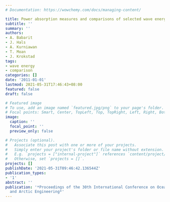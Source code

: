 ```yaml
---
# Documentation: https://wowchemy.com/docs/managing-content/

title: Power absorption measures and comparisons of selected wave energy converters
subtitle: ''
summary: ''
authors:
- A. Babarit
- J. Hals
- A. Kurniawan
- T. Moan
- J. Krokstad
tags: 
- wave energy
- comparison
categories: []
date: '2011-01-01'
lastmod: 2021-05-31T17:46:43+08:00
featured: false
draft: false

# Featured image
# To use, add an image named `featured.jpg/png` to your page's folder.
# Focal points: Smart, Center, TopLeft, Top, TopRight, Left, Right, BottomLeft, Bottom, BottomRight.
image:
  caption: ''
  focal_point: ''
  preview_only: false

# Projects (optional).
#   Associate this post with one or more of your projects.
#   Simply enter your project's folder or file name without extension.
#   E.g. `projects = ["internal-project"]` references `content/project/deep-learning/index.md`.
#   Otherwise, set `projects = []`.
projects: []
publishDate: '2021-05-31T09:46:42.136544Z'
publication_types:
- '1'
abstract: ''
publication: '*Proceedings of the 30th International Conference on Ocean, Offshore
  and Arctic Engineering*'
---
```

